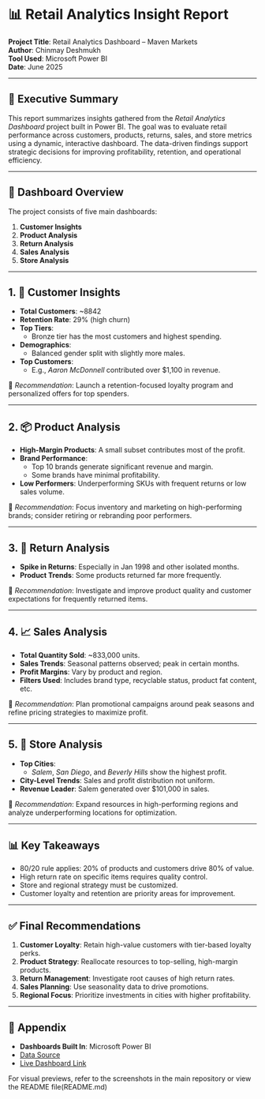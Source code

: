 # 📊 Retail Analytics Insight Report
**Project Title**: Retail Analytics Dashboard – Maven Markets  
**Author**: Chinmay Deshmukh  
**Tool Used**: Microsoft Power BI  
**Date**: June 2025  

---

## 🧾 Executive Summary

This report summarizes insights gathered from the *Retail Analytics Dashboard* project built in Power BI. The goal was to evaluate retail performance across customers, products, returns, sales, and store metrics using a dynamic, interactive dashboard. The data-driven findings support strategic decisions for improving profitability, retention, and operational efficiency.

---

## 📁 Dashboard Overview

The project consists of five main dashboards:

1. **Customer Insights**
2. **Product Analysis**
3. **Return Analysis**
4. **Sales Analysis**
5. **Store Analysis**

---

## 1. 👥 Customer Insights

- **Total Customers**: ~8842
- **Retention Rate**: 29% (high churn)
- **Top Tiers**:  
  - Bronze tier has the most customers and highest spending.
- **Demographics**:
  - Balanced gender split with slightly more males.
- **Top Customers**:  
  - E.g., *Aaron McDonnell* contributed over $1,100 in revenue.

📌 *Recommendation*: Launch a retention-focused loyalty program and personalized offers for top spenders.

---

## 2. 📦 Product Analysis

- **High-Margin Products**: A small subset contributes most of the profit.
- **Brand Performance**:  
  - Top 10 brands generate significant revenue and margin.
  - Some brands have minimal profitability.
- **Low Performers**: Underperforming SKUs with frequent returns or low sales volume.

📌 *Recommendation*: Focus inventory and marketing on high-performing brands; consider retiring or rebranding poor performers.

---

## 3. 🔁 Return Analysis

- **Spike in Returns**: Especially in Jan 1998 and other isolated months.
- **Product Trends**: Some products returned far more frequently.

📌 *Recommendation*: Investigate and improve product quality and customer expectations for frequently returned items.

---

## 4. 📈 Sales Analysis

- **Total Quantity Sold**: ~833,000 units.
- **Sales Trends**: Seasonal patterns observed; peak in certain months.
- **Profit Margins**: Vary by product and region.
- **Filters Used**: Includes brand type, recyclable status, product fat content, etc.

📌 *Recommendation*: Plan promotional campaigns around peak seasons and refine pricing strategies to maximize profit.

---

## 5. 🏬 Store Analysis

- **Top Cities**:  
  - *Salem*, *San Diego*, and *Beverly Hills* show the highest profit.
- **City-Level Trends**: Sales and profit distribution not uniform.
- **Revenue Leader**: Salem generated over $101,000 in sales.

📌 *Recommendation*: Expand resources in high-performing regions and analyze underperforming locations for optimization.

---

## 📊 Key Takeaways

- 80/20 rule applies: 20% of products and customers drive 80% of value.
- High return rate on specific items requires quality control.
- Store and regional strategy must be customized.
- Customer loyalty and retention are priority areas for improvement.

---

## ✅ Final Recommendations

1. **Customer Loyalty**: Retain high-value customers with tier-based loyalty perks.
2. **Product Strategy**: Reallocate resources to top-selling, high-margin products.
3. **Return Management**: Investigate root causes of high return rates.
4. **Sales Planning**: Use seasonality data to drive promotions.
5. **Regional Focus**: Prioritize investments in cities with higher profitability.

---

## 📎 Appendix

- **Dashboards Built In**: Microsoft Power BI  
- [Data Source](./MavenMarket.zip)  
- [Live Dashboard Link](MavenMarketDashboard.pbix)

For visual previews, refer to the screenshots in the main repository or view the README file(README.md)


